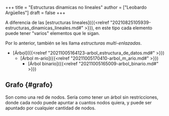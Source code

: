 +++
title = "Estructuras dinamicas no lineales"
author = ["Leobardo Argüelles"]
draft = false
+++

A diferencia de las [estructuras lineales]({{<relref "20210825105939-estructuras_dinamicas_lineales.md#" >}}), en este tipo cada elemento
puede tener "varios"  elementos que le sigan.

Por lo anterior, también se les llama _estructuras multi-enlazadas_.

-   [Árbol]({{<relref "20211005164123-arbol_estructura_de_datos.md#" >}})
    -   [Árbol m-ario]({{<relref "20211005170410-arbol_m_ario.md#" >}})
        -   [Árbol binario]({{<relref "20211005165009-arbol_binario.md#" >}})


## Grafo {#grafo}

Son como una red de nodos.
Sería como tener un árbol sin restricciones, donde cada nodo puede
apuntar a cuantos nodos quiera, y puede ser apuntado por cualquier
cantidad de nodos.
